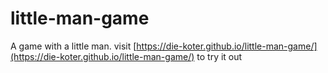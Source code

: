 # little-man-game
A game with a little man.
visit [https://die-koter.github.io/little-man-game/](https://die-koter.github.io/little-man-game/) to try it out

